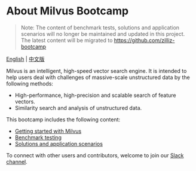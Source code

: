 # About Milvus Bootcamp

> Note: The content of benchmark tests, solutions and application scenarios will no longer be maintained and updated in this project. The latest content will be migrated to https://github.com/zilliz-bootcamp

[English](README.md) | [中文版](CN_README.md)

Milvus is an intelligent, high-speed vector search engine. It is intended to help users deal with challenges of massive-scale unstructured data by the following methods:

- High-performance, high-precision and scalable search of feature vectors.
- Similarity search and analysis of unstructured data.

This bootcamp includes the following content:

- [Getting started with Milvus](EN_getting_started)
- [Benchmark testing](EN_benchmark_test)
- [Solutions and application scenarios](EN_solutions)

To connect with other users and contributors, welcome to join our [Slack channel](https://join.slack.com/t/milvusio/shared_invite/enQtNzY1OTQ0NDI3NjMzLWNmYmM1NmNjOTQ5MGI5NDhhYmRhMGU5M2NhNzhhMDMzY2MzNDdlYjM5ODQ5MmE3ODFlYzU3YjJkNmVlNDQ2ZTk).
